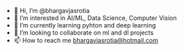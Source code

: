 - 👋 Hi, I’m @bhargavjasrotia
- 👀 I’m interested in AI/ML, Data Science, Computer Vision
- 🌱 I’m currently learning pyhton and deep learning
- 💞️ I’m looking to collaborate on ml and dl projects
- 📫 How to reach me bhargavjasrotia@hotmail.com

<!---
bhargavjasrotia/bhargavjasrotia is a ✨ special ✨ repository because its `README.md` (this file) appears on your GitHub profile.
You can click the Preview link to take a look at your changes.
--->
